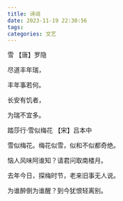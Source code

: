 ```yaml
---
title: 诗词
date: 2023-11-19 22:30:56
tags:
categories: 文艺
---
```


雪 【唐】罗隐

尽道丰年瑞，

丰年事若何。

长安有饥者，

为瑞不宜多。



踏莎行·雪似梅花 【宋】吕本中

雪似梅花。梅花似雪，似和不似都奇绝。

恼人风味阿谁知？请君问取南楼月。

去年今日，探梅时节，老来旧事无人说。

为谁醉倒为谁醒？到今犹恨轻离别。
